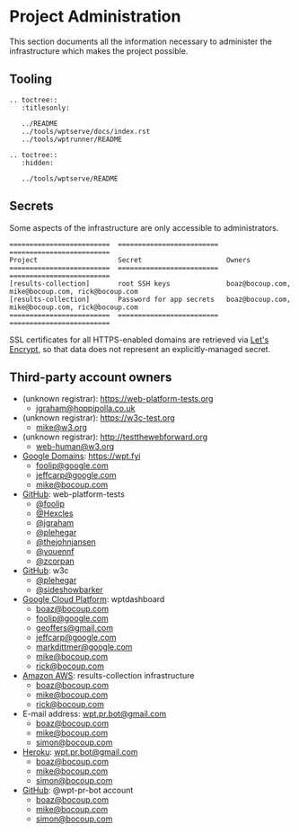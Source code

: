 # Project Administration

This section documents all the information necessary to administer the
infrastructure which makes the project possible.

## Tooling

```eval_rst
.. toctree::
   :titlesonly:

   ../README
   ../tools/wptserve/docs/index.rst
   ../tools/wptrunner/README

.. toctree::
   :hidden:

   ../tools/wptserve/README
```

## Secrets

Some aspects of the infrastructure are only accessible to administrators.

```eval_rst
=========================  =========================  =========================
Project                    Secret                     Owners
=========================  =========================  =========================
[results-collection]       root SSH keys              boaz@bocoup.com, mike@bocoup.com, rick@bocoup.com
[results-collection]       Password for app secrets   boaz@bocoup.com, mike@bocoup.com, rick@bocoup.com
=========================  =========================  =========================

```

SSL certificates for all HTTPS-enabled domains are retrieved via [Let's
Encrypt](https://letsencrypt.org/), so that data does not represent an
explicitly-managed secret.

## Third-party account owners

- (unknown registrar): https://web-platform-tests.org
  - jgraham@hoppipolla.co.uk
- (unknown registrar): https://w3c-test.org
  - mike@w3.org
- (unknown registrar): http://testthewebforward.org
  - web-human@w3.org
- [Google Domains](https://domains.google/): https://wpt.fyi
  - foolip@google.com
  - jeffcarp@google.com
  - mike@bocoup.com
- [GitHub](https://github.com/): web-platform-tests
  - [@foolip](https://github.com/foolip)
  - [@Hexcles](https://github.com/Hexcles)
  - [@jgraham](https://github.com/jgraham)
  - [@plehegar](https://github.com/plehegar)
  - [@thejohnjansen](https://github.com/thejohnjansen)
  - [@youennf](https://github.com/youennf)
  - [@zcorpan](https://github.com/zcorpan)
- [GitHub](https://github.com/): w3c
  - [@plehegar](https://github.com/plehegar)
  - [@sideshowbarker](https://github.com/sideshowbarker)
- [Google Cloud Platform](https://cloud.google.com/): wptdashboard
  - boaz@bocoup.com
  - foolip@google.com
  - geoffers@gmail.com
  - jeffcarp@google.com
  - markdittmer@google.com
  - mike@bocoup.com
  - rick@bocoup.com
- [Amazon AWS](https://aws.amazon.com/): results-collection infrastructure
  - boaz@bocoup.com
  - mike@bocoup.com
  - rick@bocoup.com
- E-mail address: wpt.pr.bot@gmail.com
  - boaz@bocoup.com
  - mike@bocoup.com
  - simon@bocoup.com
- [Heroku](https://heroku.com/): wpt.pr.bot@gmail.com
  - boaz@bocoup.com
  - mike@bocoup.com
  - simon@bocoup.com
- [GitHub](https://github.com/): @wpt-pr-bot account
  - boaz@bocoup.com
  - mike@bocoup.com
  - simon@bocoup.com

[results-collection]: https://github.com/web-platform-tests/results-collection
[web-platform-tests]: https://github.com/e3c/web-platform-tests
[wpt.fyi]: https://github.com/web-platform-tests/wpt.fyi
